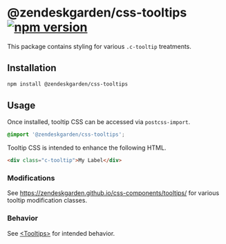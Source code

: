 # @zendeskgarden/css-tooltips [![npm version](https://img.shields.io/npm/v/@zendeskgarden/css-tooltips.svg?style=flat-square)](https://www.npmjs.com/package/@zendeskgarden/css-tooltips)

This package contains styling for various `.c-tooltip` treatments.

## Installation

```sh
npm install @zendeskgarden/css-tooltips
```

## Usage

Once installed, tooltip CSS can be accessed via `postcss-import`.

```css
@import '@zendeskgarden/css-tooltips';
```

Tooltip CSS is intended to enhance the following HTML.

```html
<div class="c-tooltip">My Label</div>
```

### Modifications

See https://zendeskgarden.github.io/css-components/tooltips/ for various
tooltip modification classes.

### Behavior

See
[&lt;Tooltips&gt;](http://zendeskgarden.github.io/react-components/#!/TooltipProvider)
for intended behavior.
